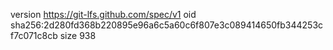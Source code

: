 version https://git-lfs.github.com/spec/v1
oid sha256:2d280fd368b220895e96a6c5a60c6f807e3c089414650fb344253cf7c071c8cb
size 938
